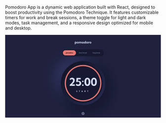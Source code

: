 Pomodoro App is a dynamic web application built with React, designed to boost productivity using the Pomodoro Technique. It features customizable timers for work and break sessions, a theme toggle for light and dark modes, task management, and a responsive design optimized for mobile and desktop.

![page_preview](./src/assets/images/pomodoro.png)
